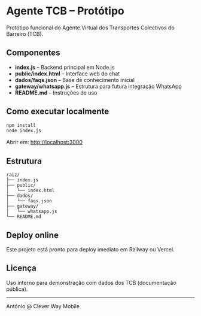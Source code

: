 # Agente TCB – Protótipo

Protótipo funcional do Agente Virtual dos Transportes Colectivos do Barreiro (TCB).

## Componentes
- **index.js** – Backend principal em Node.js
- **public/index.html** – Interface web do chat
- **dados/faqs.json** – Base de conhecimento inicial
- **gateway/whatsapp.js** – Estrutura para futura integração WhatsApp
- **README.md** – Instruções de uso

## Como executar localmente
```bash
npm install
node index.js
```
Abrir em: [http://localhost:3000](http://localhost:3000)

## Estrutura
```
raiz/
├── index.js
├── public/
│   └── index.html
├── dados/
│   └── faqs.json
├── gateway/
│   └── whatsapp.js
└── README.md
```

## Deploy online
Este projeto está pronto para deploy imediato em Railway ou Vercel.

## Licença
Uso interno para demonstração com dados dos TCB (documentação pública).

---

António @ Clever Way Mobile
